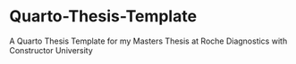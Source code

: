 # Quarto-Thesis-Template
A Quarto Thesis Template for my Masters Thesis at Roche Diagnostics with Constructor University
